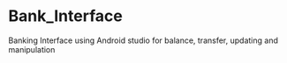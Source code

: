 # Bank_Interface
Banking Interface using Android studio for balance, transfer, updating and manipulation
